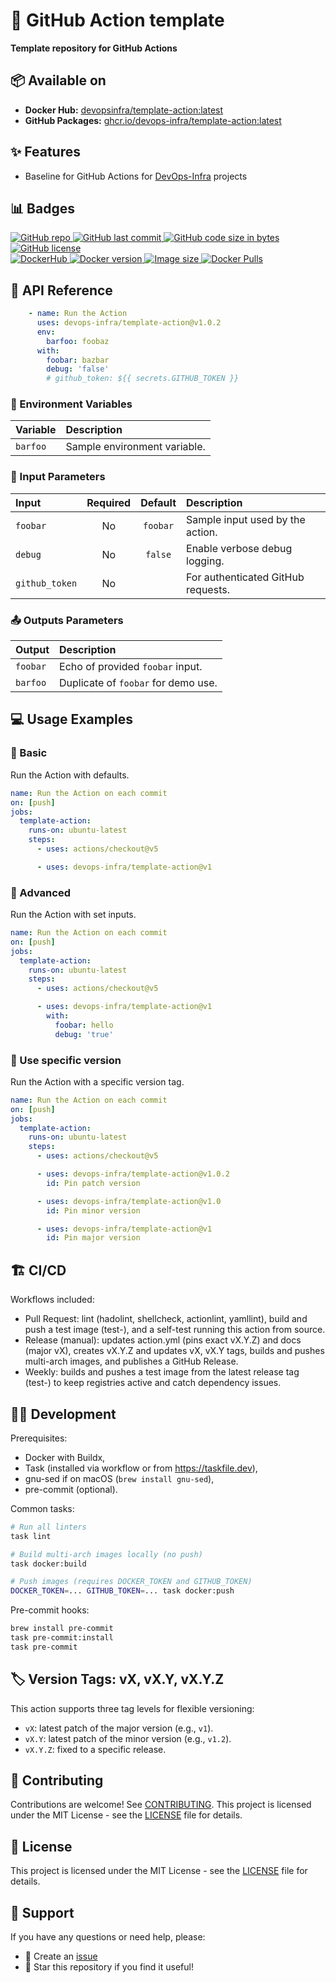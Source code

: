 # 🚀 GitHub Action template

**Template repository for GitHub Actions**


## 📦 Available on

- **Docker Hub:** [devopsinfra/template-action:latest](https://hub.docker.com/repository/docker/devopsinfra/template-action)
- **GitHub Packages:** [ghcr.io/devops-infra/template-action:latest](https://github.com/devops-infra/template-action/pkgs/container/template-action)


## ✨ Features

* Baseline for GitHub Actions for [DevOps-Infra](https://shyper.pro/portfolio/projects/actions/) projects


## 📊 Badges

[
![GitHub repo](https://img.shields.io/badge/GitHub-devops--infra%2Ftemplate--action-blueviolet.svg?style=plastic&logo=github)
![GitHub last commit](https://img.shields.io/github/last-commit/devops-infra/template-action?color=blueviolet&logo=github&style=plastic&label=Last%20commit)
![GitHub code size in bytes](https://img.shields.io/github/languages/code-size/devops-infra/template-action?color=blueviolet&label=Code%20size&style=plastic&logo=github)
![GitHub license](https://img.shields.io/github/license/devops-infra/template-action?color=blueviolet&logo=github&style=plastic&label=License)
](https://github.com/devops-infra/template-action "shields.io")
<br>
[
![DockerHub](https://img.shields.io/badge/DockerHub-devopsinfra%2Ftemplate--action-blue.svg?style=plastic&logo=docker)
![Docker version](https://img.shields.io/docker/v/devopsinfra/template-action?color=blue&label=Version&logo=docker&style=plastic&sort=semver)
![Image size](https://img.shields.io/docker/image-size/devopsinfra/template-action/latest?label=Image%20size&style=plastic&logo=docker)
![Docker Pulls](https://img.shields.io/docker/pulls/devopsinfra/template-action?color=blue&label=Pulls&logo=docker&style=plastic)
](https://hub.docker.com/r/devopsinfra/template-action "shields.io")


## 📖 API Reference

```yaml
    - name: Run the Action
      uses: devops-infra/template-action@v1.0.2
      env:
        barfoo: foobaz
      with:
        foobar: bazbar
        debug: 'false'
        # github_token: ${{ secrets.GITHUB_TOKEN }}
```

### 🔨 Environment Variables

| Variable | Description                  |
|:---------|:-----------------------------|
| `barfoo` | Sample environment variable. |


### 🔧 Input Parameters

| Input          | Required | Default  | Description                         |
|:---------------|:--------:|:--------:|:------------------------------------|
| `foobar`       |    No    | `foobar` | Sample input used by the action.    |
| `debug`        |    No    | `false`  | Enable verbose debug logging.       |
| `github_token` |    No    |          | For authenticated GitHub requests.  |


### 📤 Outputs Parameters

| Output   | Description                          |
|:---------|:-------------------------------------|
| `foobar` | Echo of provided `foobar` input.     |
| `barfoo` | Duplicate of `foobar` for demo use.  |


## 💻 Usage Examples

### 📝 Basic

Run the Action with defaults.

```yaml
name: Run the Action on each commit
on: [push]
jobs:
  template-action:
    runs-on: ubuntu-latest
    steps:
      - uses: actions/checkout@v5

      - uses: devops-infra/template-action@v1
```

### 🔀 Advanced

Run the Action with set inputs.

```yaml
name: Run the Action on each commit
on: [push]
jobs:
  template-action:
    runs-on: ubuntu-latest
    steps:
      - uses: actions/checkout@v5

      - uses: devops-infra/template-action@v1
        with:
          foobar: hello
          debug: 'true'
```

### 🎯 Use specific version
Run the Action with a specific version tag.

```yaml
name: Run the Action on each commit
on: [push]
jobs:
  template-action:
    runs-on: ubuntu-latest
    steps:
      - uses: actions/checkout@v5

      - uses: devops-infra/template-action@v1.0.2
        id: Pin patch version

      - uses: devops-infra/template-action@v1.0
        id: Pin minor version

      - uses: devops-infra/template-action@v1
        id: Pin major version
```


## 🏗️ CI/CD

Workflows included:
- Pull Request: lint (hadolint, shellcheck, actionlint, yamllint), build and push a test image (test-<branch>), and a self-test running this action from source.
- Release (manual): updates action.yml (pins exact vX.Y.Z) and docs (major vX), creates vX.Y.Z and updates vX, vX.Y tags, builds and pushes multi-arch images, and publishes a GitHub Release.
- Weekly: builds and pushes a test image from the latest release tag (test-<tag>) to keep registries active and catch dependency issues.


## 🧑‍💻 Development

Prerequisites:
- Docker with Buildx,
- Task (installed via workflow or from https://taskfile.dev),
- gnu-sed if on macOS (`brew install gnu-sed`),
- pre-commit (optional).

Common tasks:

```bash
# Run all linters
task lint

# Build multi-arch images locally (no push)
task docker:build

# Push images (requires DOCKER_TOKEN and GITHUB_TOKEN)
DOCKER_TOKEN=... GITHUB_TOKEN=... task docker:push
```

Pre-commit hooks:

```bash
brew install pre-commit
task pre-commit:install
task pre-commit
```


## 🏷️ Version Tags: vX, vX.Y, vX.Y.Z

This action supports three tag levels for flexible versioning:
- `vX`: latest patch of the major version (e.g., `v1`).
- `vX.Y`: latest patch of the minor version (e.g., `v1.2`).
- `vX.Y.Z`: fixed to a specific release.


## 🤝 Contributing

Contributions are welcome! See [CONTRIBUTING](https://github.com/devops-infra/.github/blob/master/CONTRIBUTING.md).
This project is licensed under the MIT License - see the [LICENSE](LICENSE) file for details.


## 📄 License

This project is licensed under the MIT License - see the [LICENSE](LICENSE) file for details.


## 💬 Support

If you have any questions or need help, please:
- 📝 Create an [issue](https://github.com/devops-infra/template-action/issues)
- 🌟 Star this repository if you find it useful!
